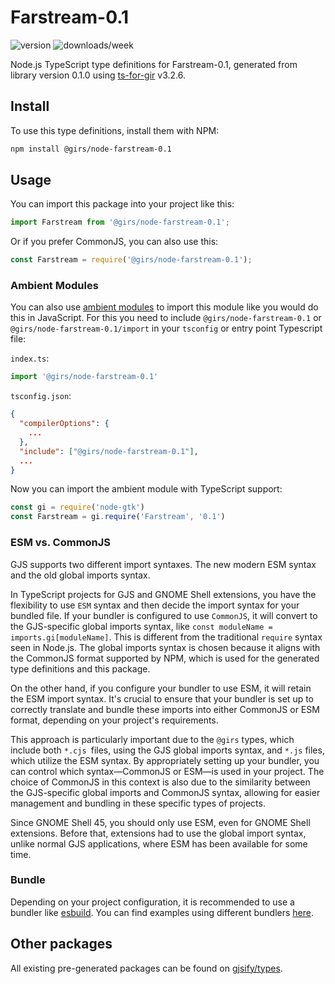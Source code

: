 
# Farstream-0.1

![version](https://img.shields.io/npm/v/@girs/node-farstream-0.1)
![downloads/week](https://img.shields.io/npm/dw/@girs/node-farstream-0.1)


Node.js TypeScript type definitions for Farstream-0.1, generated from library version 0.1.0 using [ts-for-gir](https://github.com/gjsify/ts-for-gir) v3.2.6.


## Install

To use this type definitions, install them with NPM:
```bash
npm install @girs/node-farstream-0.1
```

## Usage

You can import this package into your project like this:
```ts
import Farstream from '@girs/node-farstream-0.1';
```

Or if you prefer CommonJS, you can also use this:
```ts
const Farstream = require('@girs/node-farstream-0.1');
```

### Ambient Modules

You can also use [ambient modules](https://github.com/gjsify/ts-for-gir/tree/main/packages/cli#ambient-modules) to import this module like you would do this in JavaScript.
For this you need to include `@girs/node-farstream-0.1` or `@girs/node-farstream-0.1/import` in your `tsconfig` or entry point Typescript file:

`index.ts`:
```ts
import '@girs/node-farstream-0.1'
```

`tsconfig.json`:
```json
{
  "compilerOptions": {
    ...
  },
  "include": ["@girs/node-farstream-0.1"],
  ...
}
```

Now you can import the ambient module with TypeScript support: 

```ts
const gi = require('node-gtk')
const Farstream = gi.require('Farstream', '0.1')
```



### ESM vs. CommonJS

GJS supports two different import syntaxes. The new modern ESM syntax and the old global imports syntax.

In TypeScript projects for GJS and GNOME Shell extensions, you have the flexibility to use `ESM` syntax and then decide the import syntax for your bundled file. If your bundler is configured to use `CommonJS`, it will convert to the GJS-specific global imports syntax, like `const moduleName = imports.gi[moduleName]`. This is different from the traditional `require` syntax seen in Node.js. The global imports syntax is chosen because it aligns with the CommonJS format supported by NPM, which is used for the generated type definitions and this package.

On the other hand, if you configure your bundler to use ESM, it will retain the ESM import syntax. It's crucial to ensure that your bundler is set up to correctly translate and bundle these imports into either CommonJS or ESM format, depending on your project's requirements.

This approach is particularly important due to the `@girs` types, which include both `*.cjs `files, using the GJS global imports syntax, and `*.js` files, which utilize the ESM syntax. By appropriately setting up your bundler, you can control which syntax—CommonJS or ESM—is used in your project. The choice of CommonJS in this context is also due to the similarity between the GJS-specific global imports and CommonJS syntax, allowing for easier management and bundling in these specific types of projects.

Since GNOME Shell 45, you should only use ESM, even for GNOME Shell extensions. Before that, extensions had to use the global import syntax, unlike normal GJS applications, where ESM has been available for some time.

### Bundle

Depending on your project configuration, it is recommended to use a bundler like [esbuild](https://esbuild.github.io/). You can find examples using different bundlers [here](https://github.com/gjsify/ts-for-gir/tree/main/examples).

## Other packages

All existing pre-generated packages can be found on [gjsify/types](https://github.com/gjsify/types).

